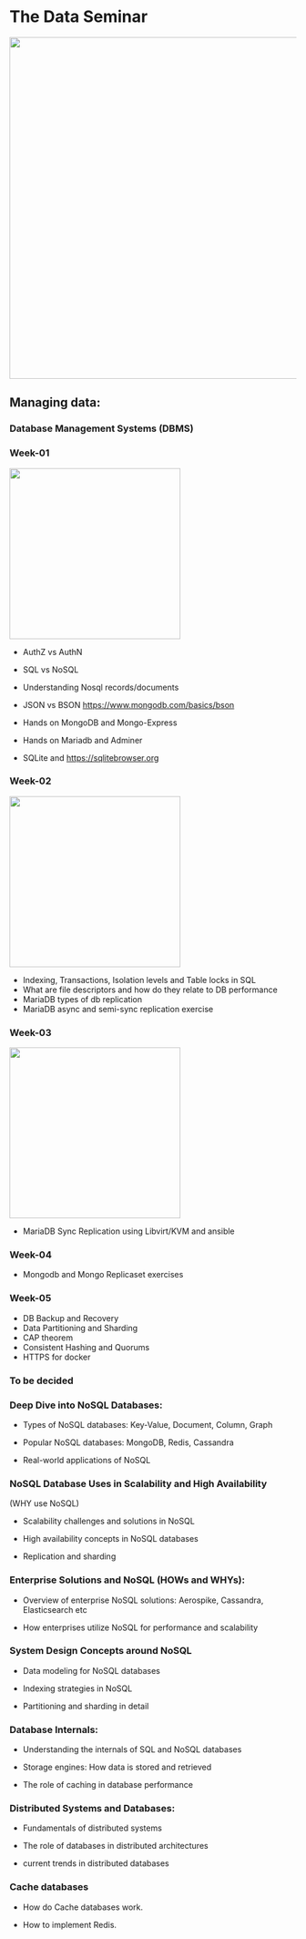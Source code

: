# The Data Seminar

[<img src="images/tweet.png" width="600">](https://x.com/LVNilesh/status/1769527179740664115?s=20)

## Managing data:

### Database Management Systems (DBMS)

### Week-01

[<img src="images/play.jpg" width="300">](https://player.vimeo.com/video/925660810)

- AuthZ vs AuthN
- SQL vs NoSQL
- Understanding Nosql records/documents
- JSON vs BSON https://www.mongodb.com/basics/bson

- Hands on MongoDB and Mongo-Express
- Hands on Mariadb and Adminer
- SQLite and https://sqlitebrowser.org

### Week-02

[<img src="images/play.jpg" width="300">](https://player.vimeo.com/video/928133493)

- Indexing, Transactions, Isolation levels and Table locks in SQL
- What are file descriptors and how do they relate to DB performance
- MariaDB types of db replication
- MariaDB async and semi-sync replication exercise

### Week-03

[<img src="images/play.jpg" width="300">](https://player.vimeo.com/video/930401223)

- MariaDB Sync Replication using Libvirt/KVM and ansible

### Week-04

- Mongodb and Mongo Replicaset exercises


### Week-05

- DB Backup and Recovery
- Data Partitioning and Sharding
- CAP theorem
- Consistent Hashing and Quorums
- HTTPS for docker 





### To be decided
### Deep Dive into NoSQL Databases:

- Types of NoSQL databases: Key-Value, Document, Column, Graph

- Popular NoSQL databases: MongoDB, Redis, Cassandra

- Real-world applications of NoSQL

### NoSQL Database Uses in Scalability and High Availability

(WHY use NoSQL)

- Scalability challenges and solutions in NoSQL

- High availability concepts in NoSQL databases

- Replication and sharding

### Enterprise Solutions and NoSQL (HOWs and WHYs):

- Overview of enterprise NoSQL solutions: Aerospike, Cassandra, Elasticsearch etc

- How enterprises utilize NoSQL for performance and scalability

### System Design Concepts around NoSQL

- Data modeling for NoSQL databases

- Indexing strategies in NoSQL

- Partitioning and sharding in detail

### Database Internals:

- Understanding the internals of SQL and NoSQL databases

- Storage engines: How data is stored and retrieved

- The role of caching in database performance

### Distributed Systems and Databases:

- Fundamentals of distributed systems

- The role of databases in distributed architectures

- current trends in distributed databases

### Cache databases

- How do Cache databases work.

- How to implement Redis.
